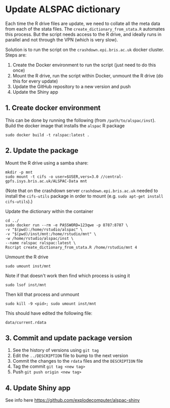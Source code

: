 # Update ALSPAC dictionary

Each time the R drive files are update, we need to collate all the meta data from each of the stata files. The `create_dictionary_from_stata.R` automates this process. But the script needs access to the R drive, and ideally runs in parallel and not through the VPN (which is very slow).

Solution is to run the script on the `crashdown.epi.bris.ac.uk` docker cluster. Steps are:

1. Create the Docker environment to run the script (just need to do this once)
2. Mount the R drive, run the script within Docker, unmount the R drive (do this for every update)
3. Update the GitHub repository to a new version and push
4. Update the Shiny app


## 1. Create docker environment

This can be done by running the following (from `/path/to/alspac/inst`). Build the docker image that installs the `alspac` R package

```
sudo docker build -t ralspac:latest .
```

## 2. Update the package

Mount the R drive using a samba share:

```
mkdir -p mnt
sudo mount -t cifs -o user=$USER,vers=3.0 //central-gpfs.isys.bris.ac.uk/ALSPAC-Data mnt
```

(Note that on the crashdown server `crashdown.epi.bris.ac.uk` needed to install the `cifs-utils` package in order to mount (e.g. `sudo apt-get install cifs-utils`).)

Update the dictionary within the container

```
cd ../
sudo docker run --rm -e PASSWORD=123qwe -p 8787:8787 \
-v "$(pwd):/home/rstudio/alspac" \
-v "$(pwd)/inst/mnt:/home/rstudio/mnt" \
-w /home/rstudio/alspac/inst \
--name ralspac ralspac:latest \
Rscript create_dictionary_from_stata.R /home/rstudio/mnt 4
```

Unmount the R drive

```
sudo umount inst/mnt
```

Note if that doesn't work then find which process is using it

```
sudo lsof inst/mnt
```

Then kill that process and unmount

```
sudo kill -9 <pid>; sudo umount inst/mnt
```

This should have edited the following file:

```
data/current.rdata
```

## 3. Commit and update package version

1. See the history of versions using `git tag`
2. Edit the `../DESCRIPTION` file to bump to the next version
3. Commit the changes to the `rdata` files and the `DESCRIPTION` file
4. Tag the commit `git tag <new tag>`
5. Push `git push origin <new tag>`

## 4. Update Shiny app

See info here https://github.com/explodecomputer/alspac-shiny

